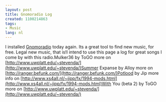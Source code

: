 ```yaml
---
layout: post
title: Gnomoradio Log
created: 1100214863
tags:
- Music
lang: nl
---
```

I installed [Gnomoradio](http://www.gnomoradio.org) today again. Its a great tool to find new music, for free. Legal new music, that is!I intend to use this page a log for great songs I come by with this radio.Mulker36 by ToGO more on [http://www.uwplatt.edu/~stevenda/](http://www.uwplatt.edu/~stevenda/)Summer Expanse by Alloy more on [http://ranger.befunk.com/](http://ranger.befunk.com/)Potlood by Jip more info on [http://www.xs4all.nl/~jipp/fx/1994-mods.html](http://www.xs4all.nl/~jipp/fx/1994-mods.html)With You (beta 2) by ToGO more on [http://www.uwplatt.edu/~stevenda/](http://www.uwplatt.edu/~stevenda/)
